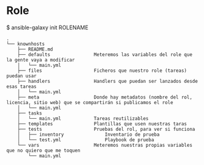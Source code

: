 # Role

$ ansible-galaxy init ROLENAME
    
    .
    └── knownhosts
        ├── README.md
        ├── defaults                Meteremos las variables del role que la gente vaya a modificar
        │   └── main.yml
        ├── files                   Ficheros que nuestro role (tareas) puedan usar
        ├── handlers                Handlers que puedan ser lanzados desde esas tareas
        │   └── main.yml
        ├── meta                    Donde hay metadatos (nombre del rol, licencia, sitio web) que se compartirán si publicamos el role
        │   └── main.yml
        ├── tasks
        │   └── main.yml            Tareas reutilizables
        ├── templates               Plantillas que usen nuestras taras
        ├── tests                   Pruebas del rol, para ver si funciona
        │   ├── inventory               Inventario de prueba
        │   └── test.yml                Playbook de prueba
        └── vars                    Meteremos nuestras propias variables que no quiero que me toquen
            └── main.yml